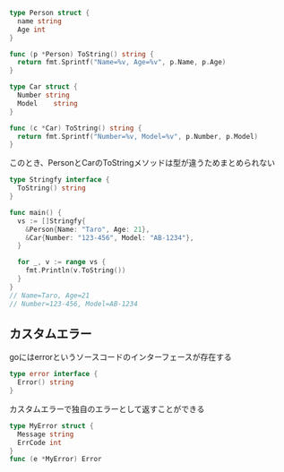 ```go
type Person struct {
  name string
  Age int
}

func (p *Person) ToString() string {
  return fmt.Sprintf("Name=%v, Age=%v", p.Name, p.Age)
}

type Car struct {
  Number string
  Model    string
}

func (c *Car) ToString() string {
  return fmt.Sprintf("Number=%v, Model=%v", p.Number, p.Model)
}
```

このとき、PersonとCarのToStringメソッドは型が違うためまとめられない

```go
type Stringfy interface {
  ToString() string
}

func main() {
  vs := []Stringfy{
    &Person{Name: "Taro", Age: 21},
    &Car{Number: "123-456", Model: "AB-1234"},
  }

  for _, v := range vs {
    fmt.Println(v.ToString())
  }
}
// Name=Taro, Age=21
// Number=123-456, Model=AB-1234
```
 
## カスタムエラー

goにはerrorというソースコードのインターフェースが存在する
```go
type error interface {
  Error() string
}
```

カスタムエラーで独自のエラーとして返すことができる

```go
type MyError struct {
  Message string
  ErrCode int
}
func (e *MyError) Error
```








